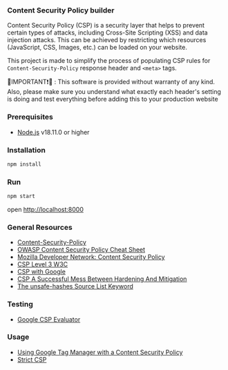 ### Content Security Policy builder

Content Security Policy (CSP) is a security layer that helps to prevent certain types of attacks, including Cross-Site Scripting (XSS) and data injection attacks. This can be achieved by restricting which resources (JavaScript, CSS, Images, etc.) can be loaded on your website.

This project is made to simplify the process of populating CSP rules for `Content-Security-Policy` response header and `<meta>` tags.

🔴IMPORTANT❗🔴 : This software is provided without warranty of any kind. Also, please make sure you understand what exactly each 
header's setting is doing and test everything before adding this to your production website

### Prerequisites
* [Node.js](https://nodejs.org/) v18.11.0 or higher

### Installation
```bash
npm install
```

### Run
```bash
npm start
```
open [http://localhost:8000](http://localhost:8000)

### General Resources
* [Content-Security-Policy](https://content-security-policy.com/)
* [OWASP Content Security Policy Cheat Sheet](https://cheatsheetseries.owasp.org/cheatsheets/Content_Security_Policy_Cheat_Sheet.html)
* [Mozilla Developer Network: Content Security Policy](https://developer.mozilla.org/en-US/docs/Web/HTTP/CSP)
* [CSP Level 3 W3C](https://www.w3.org/TR/CSP3/)
* [CSP with Google](https://csp.withgoogle.com/docs/index.html)
* [CSP A Successful Mess Between Hardening And Mitigation](https://speakerdeck.com/lweichselbaum/csp-a-successful-mess-between-hardening-and-mitigation)
* [The unsafe-hashes Source List Keyword](https://content-security-policy.com/unsafe-hashes/)

### Testing
* [Google CSP Evaluator](https://csp-evaluator.withgoogle.com/)

### Usage
* [Using Google Tag Manager with a Content Security Policy](https://developers.google.com/tag-platform/tag-manager/web/csp)
* [Strict CSP](https://csp.withgoogle.com/docs/strict-csp.html)
